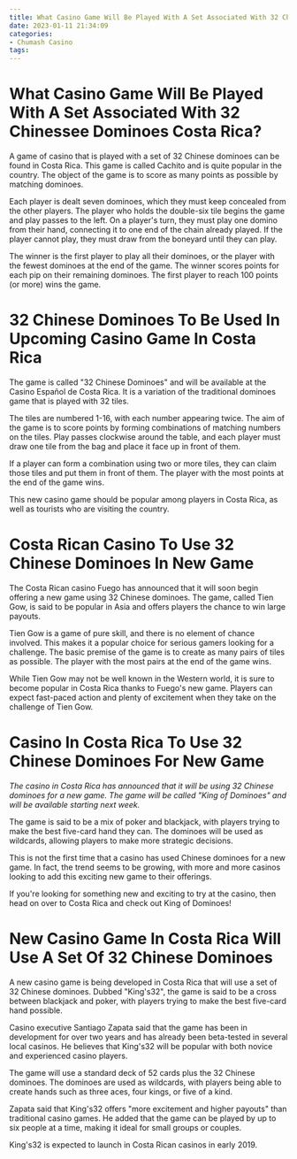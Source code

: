 ```yaml
---
title: What Casino Game Will Be Played With A Set Associated With 32 Chinessee Dominoes Costa Rica
date: 2023-01-11 21:34:09
categories:
- Chumash Casino
tags:
---
```



# What Casino Game Will Be Played With A Set Associated With 32 Chinessee Dominoes Costa Rica?

A game of casino that is played with a set of 32 Chinese dominoes can be found in Costa Rica. This game is called Cachito and is quite popular in the country. The object of the game is to score as many points as possible by matching dominoes.

Each player is dealt seven dominoes, which they must keep concealed from the other players. The player who holds the double-six tile begins the game and play passes to the left. On a player's turn, they must play one domino from their hand, connecting it to one end of the chain already played. If the player cannot play, they must draw from the boneyard until they can play.

The winner is the first player to play all their dominoes, or the player with the fewest dominoes at the end of the game. The winner scores points for each pip on their remaining dominoes. The first player to reach 100 points (or more) wins the game.

# 32 Chinese Dominoes To Be Used In Upcoming Casino Game In Costa Rica

The game is called "32 Chinese Dominoes" and will be available at the Casino Español de Costa Rica. It is a variation of the traditional dominoes game that is played with 32 tiles.

The tiles are numbered 1-16, with each number appearing twice. The aim of the game is to score points by forming combinations of matching numbers on the tiles. Play passes clockwise around the table, and each player must draw one tile from the bag and place it face up in front of them.

If a player can form a combination using two or more tiles, they can claim those tiles and put them in front of them. The player with the most points at the end of the game wins.

This new casino game should be popular among players in Costa Rica, as well as tourists who are visiting the country.

# Costa Rican Casino To Use 32 Chinese Dominoes In New Game

The Costa Rican casino Fuego has announced that it will soon begin offering a new game using 32 Chinese dominoes. The game, called Tien Gow, is said to be popular in Asia and offers players the chance to win large payouts.

Tien Gow is a game of pure skill, and there is no element of chance involved. This makes it a popular choice for serious gamers looking for a challenge. The basic premise of the game is to create as many pairs of tiles as possible. The player with the most pairs at the end of the game wins.

While Tien Gow may not be well known in the Western world, it is sure to become popular in Costa Rica thanks to Fuego's new game. Players can expect fast-paced action and plenty of excitement when they take on the challenge of Tien Gow.

# Casino In Costa Rica To Use 32 Chinese Dominoes For New Game

_The casino in Costa Rica has announced that it will be using 32 Chinese dominoes for a new game. The game will be called "King of Dominoes" and will be available starting next week._

The game is said to be a mix of poker and blackjack, with players trying to make the best five-card hand they can. The dominoes will be used as wildcards, allowing players to make more strategic decisions.

This is not the first time that a casino has used Chinese dominoes for a new game. In fact, the trend seems to be growing, with more and more casinos looking to add this exciting new game to their offerings.

If you're looking for something new and exciting to try at the casino, then head on over to Costa Rica and check out King of Dominoes!

# New Casino Game In Costa Rica Will Use A Set Of 32 Chinese Dominoes

A new casino game is being developed in Costa Rica that will use a set of 32 Chinese dominoes. Dubbed "King's32", the game is said to be a cross between blackjack and poker, with players trying to make the best five-card hand possible.

Casino executive Santiago Zapata said that the game has been in development for over two years and has already been beta-tested in several local casinos. He believes that King's32 will be popular with both novice and experienced casino players.

The game will use a standard deck of 52 cards plus the 32 Chinese dominoes. The dominoes are used as wildcards, with players being able to create hands such as three aces, four kings, or five of a kind.

Zapata said that King's32 offers "more excitement and higher payouts" than traditional casino games. He added that the game can be played by up to six people at a time, making it ideal for small groups or couples.

King's32 is expected to launch in Costa Rican casinos in early 2019.